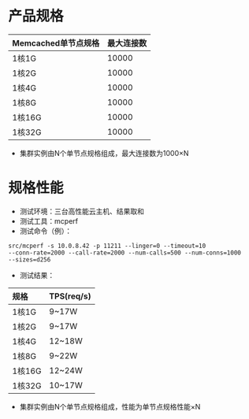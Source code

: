 # 产品规格

Memcached单节点规格|	最大连接数
:---|:--
1核1G	|10000
1核2G  |10000
1核4G	|10000
1核8G	|10000
1核16G	|10000
1核32G	|10000

- 集群实例由N个单节点规格组成，最大连接数为1000×N

# 规格性能

- 测试环境：三台高性能云主机、结果取和
- 测试工具：mcperf
- 测试命令（例）：

<code>src/mcperf -s 10.0.8.42 -p 11211 --linger=0 --timeout=10 --conn-rate=2000 --call-rate=2000 --num-calls=500 --num-conns=1000 --sizes=d256</code>

- 测试结果：

规格	| TPS(req/s)	
:---|:--
1核1G|	9~17W
1核2G	|9~17W
1核4G	|12~18W
1核8G	|9~22W
1核16G	|12~24W
1核32G	|10~17W

- 集群实例由N个单节点规格组成，性能为单节点规格性能×N
